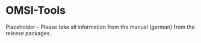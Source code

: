 # OMSI-Tools
Placeholder - Please take all information from the manual (german) from the release packages.
